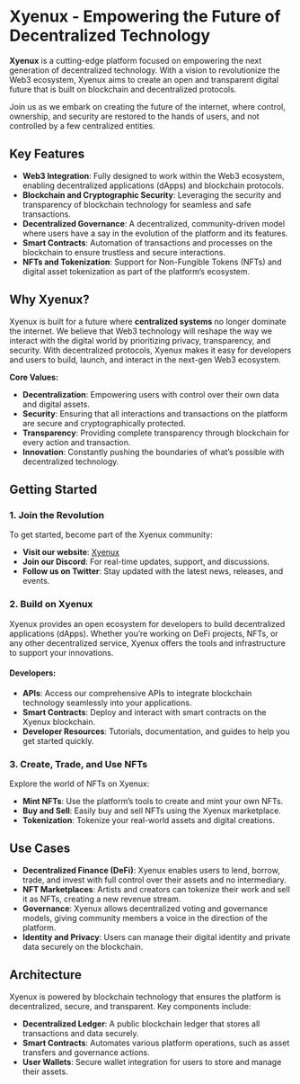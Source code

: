 # Xyenux - Empowering the Future of Decentralized Technology

**Xyenux** is a cutting-edge platform focused on empowering the next generation of decentralized technology. With a vision to revolutionize the Web3 ecosystem, Xyenux aims to create an open and transparent digital future that is built on blockchain and decentralized protocols.

Join us as we embark on creating the future of the internet, where control, ownership, and security are restored to the hands of users, and not controlled by a few centralized entities.

## Key Features

- **Web3 Integration**: Fully designed to work within the Web3 ecosystem, enabling decentralized applications (dApps) and blockchain protocols.
- **Blockchain and Cryptographic Security**: Leveraging the security and transparency of blockchain technology for seamless and safe transactions.
- **Decentralized Governance**: A decentralized, community-driven model where users have a say in the evolution of the platform and its features.
- **Smart Contracts**: Automation of transactions and processes on the blockchain to ensure trustless and secure interactions.
- **NFTs and Tokenization**: Support for Non-Fungible Tokens (NFTs) and digital asset tokenization as part of the platform’s ecosystem.

## Why Xyenux?

Xyenux is built for a future where **centralized systems** no longer dominate the internet. We believe that Web3 technology will reshape the way we interact with the digital world by prioritizing privacy, transparency, and security. With decentralized protocols, Xyenux makes it easy for developers and users to build, launch, and interact in the next-gen Web3 ecosystem.

**Core Values:**
- **Decentralization**: Empowering users with control over their own data and digital assets.
- **Security**: Ensuring that all interactions and transactions on the platform are secure and cryptographically protected.
- **Transparency**: Providing complete transparency through blockchain for every action and transaction.
- **Innovation**: Constantly pushing the boundaries of what’s possible with decentralized technology.

## Getting Started

### 1. Join the Revolution
To get started, become part of the Xyenux community:
- **Visit our website**: [Xyenux](http://www.xyenux.vercel.app)
- **Join our Discord**: For real-time updates, support, and discussions.
- **Follow us on Twitter**: Stay updated with the latest news, releases, and events.

### 2. Build on Xyenux
Xyenux provides an open ecosystem for developers to build decentralized applications (dApps). Whether you’re working on DeFi projects, NFTs, or any other decentralized service, Xyenux offers the tools and infrastructure to support your innovations.

#### Developers:
- **APIs**: Access our comprehensive APIs to integrate blockchain technology seamlessly into your applications.
- **Smart Contracts**: Deploy and interact with smart contracts on the Xyenux blockchain.
- **Developer Resources**: Tutorials, documentation, and guides to help you get started quickly.

### 3. Create, Trade, and Use NFTs
Explore the world of NFTs on Xyenux:
- **Mint NFTs**: Use the platform’s tools to create and mint your own NFTs.
- **Buy and Sell**: Easily buy and sell NFTs using the Xyenux marketplace.
- **Tokenization**: Tokenize your real-world assets and digital creations.

## Use Cases

- **Decentralized Finance (DeFi)**: Xyenux enables users to lend, borrow, trade, and invest with full control over their assets and no intermediary.
- **NFT Marketplaces**: Artists and creators can tokenize their work and sell it as NFTs, creating a new revenue stream.
- **Governance**: Xyenux allows decentralized voting and governance models, giving community members a voice in the direction of the platform.
- **Identity and Privacy**: Users can manage their digital identity and private data securely on the blockchain.

## Architecture

Xyenux is powered by blockchain technology that ensures the platform is decentralized, secure, and transparent. Key components include:

- **Decentralized Ledger**: A public blockchain ledger that stores all transactions and data securely.
- **Smart Contracts**: Automates various platform operations, such as asset transfers and governance actions.
- **User Wallets**: Secure wallet integration for users to store and manage their assets.


